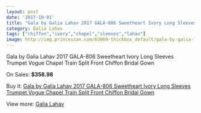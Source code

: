 ```yaml
---
layout: post
date: '2017-10-01'
title: "Gala by Galia Lahav 2017 GALA-806 Sweetheart Ivory Long Sleeves Trumpet Vogue Chapel Train Split Front Chiffon Bridal Gown"
category: Galia Lahav
tags: ["chiffon","ivory","chapel","sleeves","lahav"]
image: http://img.princessan.com/63069-thickbox_default/gala-by-galia-lahav-2017-gala-806-sweetheart-ivory-long-sleeves-trumpet-vogue-chapel-train-split-front-chiffon-bridal-gown.jpg
---
```

Gala by Galia Lahav 2017 GALA-806 Sweetheart Ivory Long Sleeves Trumpet Vogue Chapel Train Split Front Chiffon Bridal Gown

On Sales: **$358.98**
<a href="https://www.princessan.com/en/galia-lahav/28110-gala-by-galia-lahav-2017-gala-806-sweetheart-ivory-long-sleeves-trumpet-vogue-chapel-train-split-front-chiffon-bridal-gown.html"><amp-img layout="responsive" width="600" height="600" src="//img.princessan.com/63069-thickbox_default/gala-by-galia-lahav-2017-gala-806-sweetheart-ivory-long-sleeves-trumpet-vogue-chapel-train-split-front-chiffon-bridal-gown.jpg" alt="Gala by Galia Lahav 2017 GALA-806 Sweetheart Ivory Long Sleeves Trumpet Vogue Chapel Train Split Front Chiffon Bridal Gown 0" /></a>
<a href="https://www.princessan.com/en/galia-lahav/28110-gala-by-galia-lahav-2017-gala-806-sweetheart-ivory-long-sleeves-trumpet-vogue-chapel-train-split-front-chiffon-bridal-gown.html"><amp-img layout="responsive" width="600" height="600" src="//img.princessan.com/63071-thickbox_default/gala-by-galia-lahav-2017-gala-806-sweetheart-ivory-long-sleeves-trumpet-vogue-chapel-train-split-front-chiffon-bridal-gown.jpg" alt="Gala by Galia Lahav 2017 GALA-806 Sweetheart Ivory Long Sleeves Trumpet Vogue Chapel Train Split Front Chiffon Bridal Gown 1" /></a>
<a href="https://www.princessan.com/en/galia-lahav/28110-gala-by-galia-lahav-2017-gala-806-sweetheart-ivory-long-sleeves-trumpet-vogue-chapel-train-split-front-chiffon-bridal-gown.html"><amp-img layout="responsive" width="600" height="600" src="//img.princessan.com/63070-thickbox_default/gala-by-galia-lahav-2017-gala-806-sweetheart-ivory-long-sleeves-trumpet-vogue-chapel-train-split-front-chiffon-bridal-gown.jpg" alt="Gala by Galia Lahav 2017 GALA-806 Sweetheart Ivory Long Sleeves Trumpet Vogue Chapel Train Split Front Chiffon Bridal Gown 2" /></a>

Buy it: [Gala by Galia Lahav 2017 GALA-806 Sweetheart Ivory Long Sleeves Trumpet Vogue Chapel Train Split Front Chiffon Bridal Gown](https://www.princessan.com/en/galia-lahav/28110-gala-by-galia-lahav-2017-gala-806-sweetheart-ivory-long-sleeves-trumpet-vogue-chapel-train-split-front-chiffon-bridal-gown.html "Gala by Galia Lahav 2017 GALA-806 Sweetheart Ivory Long Sleeves Trumpet Vogue Chapel Train Split Front Chiffon Bridal Gown")

View more: [Galia Lahav](https://www.princessan.com/en/261-galia-lahav "Galia Lahav")
